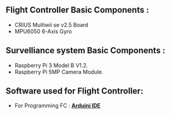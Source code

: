## Flight Controller Basic Components :
* CRIUS Multiwii se v2.5 Board
* MPU6050 6-Axis Gyro

## Survelliance system Basic Components :
* Raspberry Pi 3 Model B V1.2.
* Raspberry Pi 5MP Camera Module.

## Software used for Flight Controller:
* For Programming FC : [**Arduini IDE**](https://www.arduino.cc/en/software)